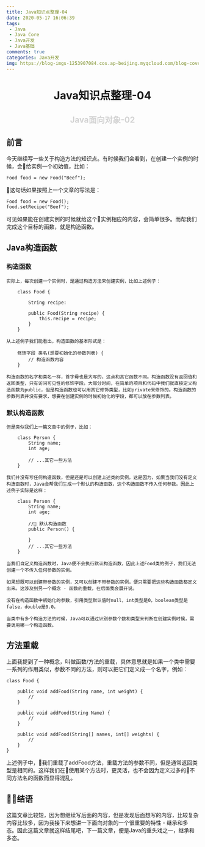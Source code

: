```yaml
---
title: Java知识点整理-04
date: 2020-05-17 16:06:39
tags:
 - Java
 - Java Core
 - Java开发
 - Java基础
comments: true
categories: Java开发
img: https://blog-imgs-1253907084.cos.ap-beijing.myqcloud.com/blog-cover-imgs/java-articles-cover-image.jpg
---
```

<center> <h1>Java知识点整理-04</h1> </center>
<center> <h2> <font color = lightgray>Java面向对象-02</font> </h2> </center>

## 前言

今天继续写一些关于构造方法的知识点。有时候我们会看到，在创建一个实例的时候，会给实例一个初始值，比如：

    Food food = new Food("Beef");

这句话如果按照上一个文章的写法是：

    Food food = new Food();
    food.setRecipe("Beef");

可见如果能在创建实例的时候就给这个实例相应的内容，会简单很多。而帮我们完成这个目标的函数，就是构造函数。

## Java构造函数

### 构造函数
    实际上，每次创建一个实例时，是通过构造方法来创建实例，比如上述例子：

        class Food {

            String recipe:

            public Food(String recipe) {
                this.recipe = recipe;
            }
        }

    从上述例子我们能看出，构造函数的基本形式是：

        修饰字段 类名(想要初始化的参数列表) {
            // 构造函数内容
        }

    构造函数的名字和类名一样，首字母也是大写的，这点和其它函数不同。构造函数没有返回值和返回类型，只有访问可见性的修饰字段。大部分时间，在简单的项目和代码中我们就直接定义构造函数为public，但是构造函数也可以用其它修饰类型，比如private来修饰的。构造函数的参数列表并没有要求，想要在创建实例的时候初始化的字段，都可以放在参数列表。

### 默认构造函数

    但是类似我们上一篇文章中的例子，比如：

        class Person {
            String name;
            int age;

            // ...其它一些方法
        }

    我们并没有写任何构造函数，但是还是可以创建上述类的实例。这是因为，如果当我们没有定义构造函数时，Java会帮我们生成一个默认的构造函数，这个构造函数不传入任何参数。因此上述例子实际是这样：

        class Person {
            String name;
            int age;

            // 默认构造函数
            public Person() {

            }
            // ...其它一些方法
        }

    当我们自定义构造函数时，Java便不会执行默认构造函数，因此上述Food类的例子，我们无法创建一个不传入任何参数的实例。

    如果想既可以创建带参数的实例，又可以创建不带参数的实例，便只需要把这些构造函数都定义出来。这涉及到另一个概念 - 函数的重载，在后面我会展开说。

    没有在构造函数中初始化的参数，引用类型默认值时null，int类型是0，boolean类型是false，double是0.0。

    当类中有多个构造方法的时候，Java可以通过识别参数个数和类型来判断在创建实例时候，需要调用哪一个构造函数。

## 方法重载

上面我提到了一种概念，叫做函数/方法的重载，具体意思就是如果一个类中需要一系列的作用类似，参数不同的方法，则可以把它们定义成一个名字，例如：

    class Food {

        public void addFood(String name, int weight) {
            //
        } 

        public void addFood(String Name) {
            //
        }

        public void addFood(String[] names, int[] weights) {
            //
        }
    }

上述例子中，我们重载了addFood方法，重载方法的参数不同，但是通常返回类型是相同的。这样我们在使用某个方法时，更灵活，也不会因为定义过多的不同方法名的函数而显得混乱。

## 结语

这篇文章比较短，因为想继续写后面的内容，但是发现后面想写的内容，比较复杂内容比较多，因为我接下来想讲一下面向对象的一个很重要的特性 - 继承和多态。因此这篇文章就这样结尾吧，下一篇文章，便是Java的重头戏之一，继承和多态。
    